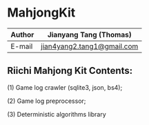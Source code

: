 # MahjongKit
|Author|Jianyang Tang (Thomas)|
|---|---
|E-mail|jian4yang2.tang1@gmail.com

## Riichi Mahjong Kit Contents: 

(1) Game log crawler (sqlite3, json, bs4); 

(2) Game log preprocessor; 

(3) Deterministic algorithms library

